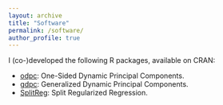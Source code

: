 ```yaml
---
layout: archive
title: "Software"
permalink: /software/
author_profile: true
---
```


I (co-)developed the following R packages, available on CRAN:

- [odpc](https://cran.r-project.org/package=odpc): One-Sided Dynamic Principal Components.
- [gdpc](https://cran.r-project.org/package=gdpc): Generalized Dynamic Principal Components.
- [SplitReg](https://cran.r-project.org/package=SplitReg): Split Regularized Regression.

 


